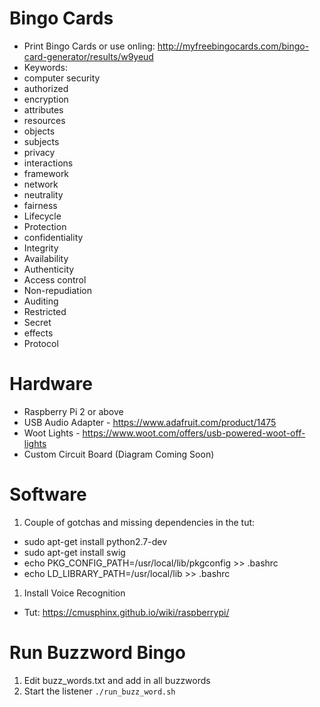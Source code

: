 # Bingo Cards
* Print Bingo Cards or use onling: http://myfreebingocards.com/bingo-card-generator/results/w9yeud
* Keywords:
 * computer security
 * authorized
 * encryption
 * attributes
 * resources
 * objects
 * subjects
 * privacy
 * interactions
 * framework
 * network
 * neutrality
 * fairness
 * Lifecycle
 * Protection
 * confidentiality
 * Integrity
 * Availability
 * Authenticity
 * Access control
 * Non-repudiation
 * Auditing
 * Restricted
 * Secret
 * effects
 * Protocol

# Hardware
* Raspberry Pi 2 or above
* USB Audio Adapter - https://www.adafruit.com/product/1475
* Woot Lights - https://www.woot.com/offers/usb-powered-woot-off-lights
* Custom Circuit Board (Diagram Coming Soon)

# Software
1. Couple of gotchas and missing dependencies in the tut:
 * sudo apt-get install python2.7-dev
 * sudo apt-get install swig
 * echo PKG_CONFIG_PATH=/usr/local/lib/pkgconfig >> .bashrc 
 * echo LD_LIBRARY_PATH=/usr/local/lib >> .bashrc
1. Install Voice Recognition
 * Tut: https://cmusphinx.github.io/wiki/raspberrypi/
 
 # Run Buzzword Bingo
 1. Edit buzz_words.txt and add in all buzzwords
 1. Start the listener ```./run_buzz_word.sh```
 

